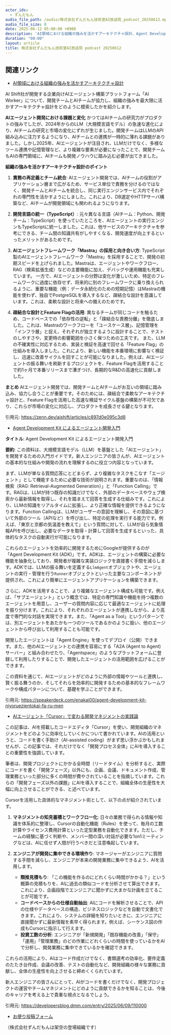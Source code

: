 ```yaml
---
actor_ids:
  - ずんだもん
audio_file_path: /audio/株式会社ずんだもん技術室AI放送局_podcast_20250612.mp3
audio_file_size: 0
date: 2025-06-12 05:00:00 +0900
description: 'AI領域における組織の強みを活かすアーキテクチャ設計、Agent Development Kit によるエージェント開発入門、AIエージェント「Cursor」で変わる開発マネジメントの実践論'
duration: "00:00"
layout: article
title: 株式会社ずんだもん技術室AI放送局 podcast 20250612
---
```


## 関連リンク


- [AI領域における組織の強みを活かすアーキテクチャ設計](https://zenn.dev/aishift/articles/c897d0e095c3d8)  


AI Shift社が開発する企業向けAIエージェント構築プラットフォーム「AI Worker」について、開発チームとAIチームが協力し、組織の強みを最大限に活かすアーキテクチャ設計をどのように模索したかを紹介します。

**AIエージェント開発における課題と変化**
かつてはAIチームの研究力がプロダクトの強みでしたが、2024年からのLLM（大規模言語モデル）の急速な進化により、AIチームの研究と市場の変化にずれが生じました。開発チームはLLMのAPI組み込みに注力するようになり、AIチームとの連携が一時的に薄れる課題がありました。しかし2025年、AIエージェントが注目され、LLMだけでなく、多様なツール連携や記憶管理など、より複雑な要素が必要になったことで、開発チームもAIの専門領域に、AIチームも開発ノウハウに踏み込む必要が出てきました。

**組織の強みを活かすアーキテクチャ設計のポイント**

1.  **責務の再定義とチーム統合**:
    AIエージェント開発では、AIチームの役割がアプリケーション層まで広がるため、サービス単位で責務を分けるのではなく、開発チームとAIチームを統合し、同じ実行エンジンサービス内でそれぞれの専門性を活かすようにしました。これにより、DB選定やHTTPサーバ構築など、AIチームが開発領域にも関われるようになります。

2.  **開発言語の統一（TypeScript）**:
    元々異なる言語（AIチーム：Python、開発チーム：TypeScript）を使っていたところを、AIエージェントの実行エンジンもTypeScriptに統一しました。これは、他サービスのアーキテクチャを参考にできる、チーム間の知識共有がしやすくなる、開発速度が向上するといったメリットがあるためです。

3.  **AIエージェントフレームワーク「Mastra」の採用と向き合い方**:
    TypeScript製のAIエージェントフレームワーク「Mastra」を採用することで、開発の初期スピードを上げられました。Mastraは、エージェントやワークフロー、RAG（検索拡張生成）などの主要機能に加え、デバッグや運用機能も充実しています。
    一方で、AIエージェントの分野は変化が激しいため、特定のフレームワークに過度に依存せず、将来的に別のフレームワークに乗り換えられるように、重要な機能（例：データ永続化のための短期記憶）はMastraの機能を使わず、独自でPostgreSQLを導入するなど、疎結合な設計を意識しています。これは、柔軟な設計と将来への備えのためです。

4.  **疎結合な設計とFeature Flagの活用**:
    異なるチームが同じコードを触るため、コードベースでの「依存性の逆転」と「疎結合な責務分離」を徹底しました。これは、Mastraのワークフローを「ユースケース層」、記憶管理を「インフラ層」と捉え、それぞれが独立するように設計することで、テストのしやすさや、変更時の影響範囲を小さく保つための工夫です。
    また、LLMの不確実性に対応するため、実装と検証を高速で回せる「Feature Flag」の仕組みを導入しました。これにより、新しい機能を本番環境に影響なく検証し、迅速に改善サイクルを回すことが可能になりました。例えば、AIエージェントの振る舞いを刷新するプロジェクトを、Feature Flagを活用することで約1ヶ月で本番リリースまで漕ぎつけ、長期的なR&Dの高速化に貢献しました。

**まとめ**
AIエージェント開発では、開発チームとAIチームがお互いの領域に踏み込み、協力し合うことが重要です。そのためには、疎結合で柔軟なアーキテクチャ設計と、Feature Flagを活用した高速な検証サイクル基盤の構築が不可欠であり、これらが市場の変化に対応し、プロダクトを成長させる鍵となります。

引用元: https://zenn.dev/aishift/articles/c897d0e095c3d8


- [Agent Development Kit によるエージェント開発入門](https://speakerdeck.com/enakai00/agent-development-kit-niyoruezientokai-fa-ru-men)  

**タイトル**: Agent Development Kit によるエージェント開発入門

**要約**:
この資料は、大規模言語モデル（LLM）を基盤とした「AIエージェント」を開発するための入門ガイドです。新人エンジニアの皆さんが、AIエージェントの基本的な仕組みや開発の流れを理解するのに役立つ内容となっています。

まず、LLMが単なる質問応答にとどまらず、より複雑なタスクをこなす「エージェント」として機能するために必要な技術が説明されます。重要なのは、「情報検索（RAG: Retrieval-Augmented Generation）」と「Function Calling」です。RAGは、LLMが持つ既存の知識だけでなく、外部のデータベースやウェブ検索から最新情報を取得し、それを踏まえて回答を生成する仕組みです。これにより、LLMの知識をリアルタイムに拡張し、より正確な情報を提供できるようになります。Function Callingは、LLMがユーザーの意図を理解し、その意図に基づいて外部のツール（APIなど）を呼び出し、特定の処理を実行する能力です。例えば、「東京と京都の気温差を教えて」という質問に対して、LLMが自ら気象情報APIを呼び出し、必要なデータを取得・計算して回答を生成するといった、具体的なタスクの自動実行が可能になります。

これらのエージェントを効率的に開発するためにGoogleが提供するのが「Agent Development Kit (ADK)」です。ADKは、エージェントの構築に必要な機能を抽象化しており、開発者が複雑な実装ロジックを直接書く手間を減らします。ADKでは、LLMの振る舞いを定義する`LlmAgent`オブジェクトや、エージェントの実行・管理を行う`Runner`オブジェクトといった主要なコンポーネントが提供され、これにより簡単にエージェントアプリケーションを構築できます。

さらに、ADKを活用することで、より複雑なエージェント構成も可能です。例えば、「サブエージェント」という概念では、特定の専門知識や機能を持つ複数のエージェントを用意し、ユーザーの質問内容に応じて最適なエージェントに処理を振り分けます。これにより、それぞれのエージェントが連携しながら、より高度で専門的な対話を実現できます。また、「Agent as a Tool」というパターンでは、別エージェントをあたかも一つのツールであるかのように扱い、他のエージェントから呼び出して利用することも可能です。

開発したエージェントは「Agent Engine」を使ってデプロイ（公開）できます。また、他のAIエージェントとの連携を容易にする「A2A (Agent to Agent) サーバー」と組み合わせたり、「Agentspace」のようなプラットフォームに登録して利用したりすることで、開発したエージェントの活用範囲を広げることができます。

この資料を通じて、AIエージェントがどのように外部の情報やツールと連携し、賢く振る舞うのか、そしてそれらを効率的に開発するための基本的なフレームワークや構成パターンについて、基礎を学ぶことができます。

引用元: https://speakerdeck.com/enakai00/agent-development-kit-niyoruezientokai-fa-ru-men


- [AIエージェント「Cursor」で変わる開発マネジメントの実践論](https://developersblog.dmm.com/entry/2025/06/09/110000)  


この記事は、AIを搭載したコードエディタ「Cursor」を使い、開発組織のマネジメントをどのように効率化していくかについて書かれています。AIの活用というと、コードを書く手助け（AI-assisted coding）がまず思い浮かぶかもしれませんが、この記事では、それだけでなく「開発プロセス全体」にAIを導入することの重要性を強調しています。

筆者は、開発プロジェクトにかかる全時間（リードタイム）を分析すると、実際にコードを書く「開発フェーズ」以外にも、企画、会議、ドキュメント作成、管理業務といった部分に多くの時間が費やされていることを指摘しています。これらの「開発フェーズ以外の課題」にAIを導入することで、組織全体の生産性を大幅に向上させることができる、と述べています。

Cursorを活用した具体的なマネジメント術として、以下の点が紹介されています。

1.  **マネジメントの知見蓄積とワークフロー化**:
    日々の業務で得られる情報や知識を体系的に整理し、Cursorの自動化機能（Rules）を使って、毎月の工数計算やライセンス費用計算といった定型業務を自動化できます。ただし、チームの経験に基づく判断や、メンバー間の深い対話が必要な1on1ミーティングなどは、AIに任せず人間が行うべきだと注意喚起しています。

2.  **エンジニアが開発に集中できる環境作り**:
    マネージャーがエンジニアに質問する手間を減らし、エンジニアが本来の開発業務に集中できるよう、AIを活用します。
    *   **類推見積もり**: 「この機能を作るのにどれくらい時間がかかる？」という概算の見積もりを、AIに過去の類似コードを分析させて算出できます。これにより、企画段階でエンジニアに聞かずに大まかな計画を立てることが可能です。
    *   **コードベースからの仕様自動抽出**: AIにコードを解析させることで、APIの仕様やデータベースの構造、ビジネスロジックなどを自動で文書化できます。これにより、システムの詳細を知りたいときに、エンジニアに直接聞かずに最新情報を素早く得られます。例えば、シーケンス図の作成もCursorに指示して行えます。
    *   **投資工数の分析**: エンジニアが「新規開発」「既存機能の改善」「保守」「運用」「管理業務」のどの作業にどれくらいの時間を使っているかをAIで分析し、開発業務に集中できているかを確認できます。

これらの活用により、AIはコード作成だけでなく、書類選考の効率化、要件定義のたたき台作成、会議の改善、テストの自動化など、開発組織の様々な業務に貢献し、全体の生産性を向上させると締めくくられています。

新人エンジニアの皆さんにとって、AIがコードを書くだけでなく、開発プロジェクトの運営やチームマネジメントにどのように貢献できるかを知ることは、今後のキャリアを考える上で貴重な視点となるでしょう。

引用元: https://developersblog.dmm.com/entry/2025/06/09/110000



- [お便り投稿フォーム](https://forms.gle/ffg4JTfqdiqK62qf9)

（株式会社ずんだもんは架空の登場組織です）
